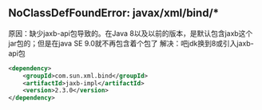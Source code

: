 ## NoClassDefFoundError: javax/xml/bind/*
原因：缺少jaxb-api包导致的。在Java 8以及以前的版本，是默认包含jaxb这个jar包的；但是在java SE 9.0就不再包含着个包了
解决：吧jdk换到8或引入jaxb-api包
```xml
<dependency>
    <groupId>com.sun.xml.bind</groupId>
    <artifactId>jaxb-impl</artifactId>
    <version>2.3.0</version>
</dependency>
```


